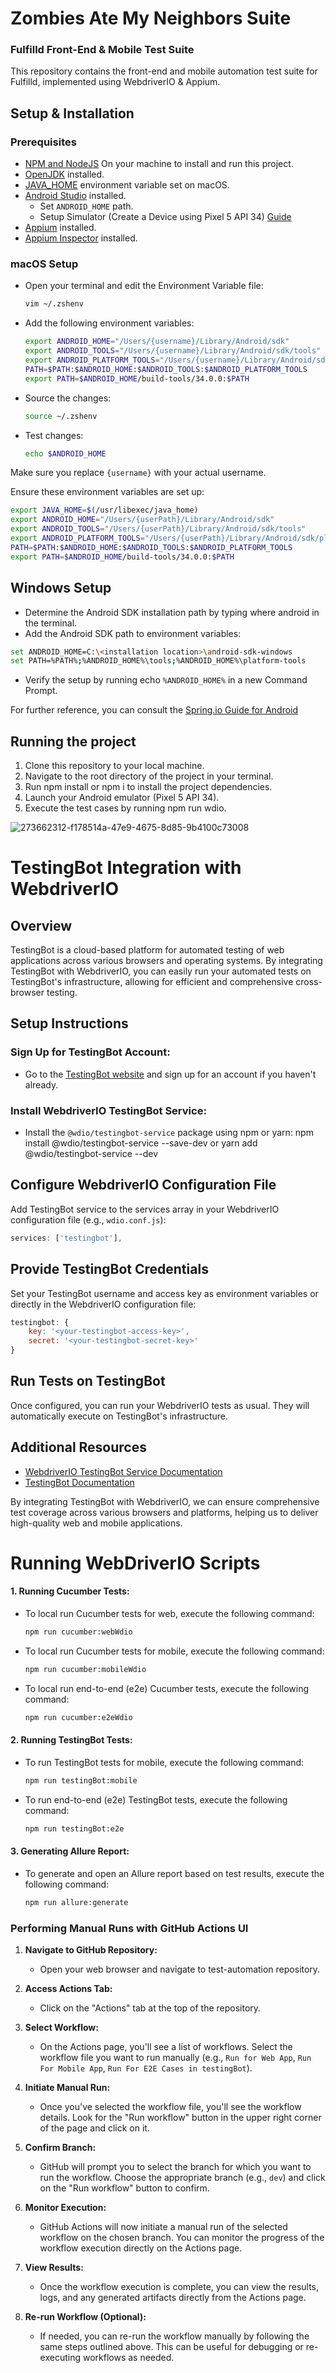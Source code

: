 # Zombies Ate My Neighbors Suite
### Fulfilld Front-End & Mobile Test Suite

This repository contains the front-end and mobile automation test suite for Fulfilld, implemented using WebdriverIO & Appium.

## Setup & Installation

### Prerequisites

- [NPM and NodeJS](https://nodejs.org/en/download/) On your machine to install and run this project.
- [OpenJDK](https://adoptium.net/) installed.
- [JAVA_HOME](https://mkyong.com/java/how-to-set-java_home-environment-variable-on-mac-os-x/) environment variable set on macOS.
- [Android Studio](https://developer.android.com/studio) installed.
  - Set `ANDROID_HOME` path.
  - Setup Simulator (Create a Device using Pixel 5 API 34) [Guide](https://developer.android.com/studio/run/managing-avds)
- [Appium](https://www.youtube.com/watch?v=ekbud2FC34g&list=PLLz4P06JoExsvvwL2hmq7zInEpKDD1jKb&index=6) installed.
- [Appium Inspector](https://github.com/appium/appium-inspector/releases) installed.

### macOS Setup

- Open your terminal and edit the Environment Variable file:

    ```bash
    vim ~/.zshenv
    ```

- Add the following environment variables:

    ```bash
    export ANDROID_HOME="/Users/{username}/Library/Android/sdk"
    export ANDROID_TOOLS="/Users/{username}/Library/Android/sdk/tools"
    export ANDROID_PLATFORM_TOOLS="/Users/{username}/Library/Android/sdk/platform-tools"
    PATH=$PATH:$ANDROID_HOME:$ANDROID_TOOLS:$ANDROID_PLATFORM_TOOLS
    export PATH=$ANDROID_HOME/build-tools/34.0.0:$PATH
    ```

- Source the changes:

    ```bash
    source ~/.zshenv
    ```

- Test changes:

    ```bash
    echo $ANDROID_HOME
    ```

Make sure you replace `{username}` with your actual username.

Ensure these environment variables are set up:

```bash
export JAVA_HOME=$(/usr/libexec/java_home)
export ANDROID_HOME="/Users/{userPath}/Library/Android/sdk"
export ANDROID_TOOLS="/Users/{userPath}/Library/Android/sdk/tools"
export ANDROID_PLATFORM_TOOLS="/Users/{userPath}/Library/Android/sdk/platform-tools"
PATH=$PATH:$ANDROID_HOME:$ANDROID_TOOLS:$ANDROID_PLATFORM_TOOLS
export PATH=$ANDROID_HOME/build-tools/34.0.0:$PATH
```

## Windows Setup

- Determine the Android SDK installation path by typing where android in the terminal.
- Add the Android SDK path to environment variables:
```bash
set ANDROID_HOME=C:\<installation location>\android-sdk-windows
set PATH=%PATH%;%ANDROID_HOME%\tools;%ANDROID_HOME%\platform-tools
```

- Verify the setup by running echo `%ANDROID_HOME%` in a new Command Prompt.

For further reference, you can consult the [Spring.io Guide for Android](https://web.archive.org/web/20180210044548/http://spring.io/guides/gs/android/) 

## Running the project

1. Clone this repository to your local machine.
2. Navigate to the root directory of the project in your terminal.
3. Run npm install or npm i to install the project dependencies.
4. Launch your Android emulator (Pixel 5 API 34).
5. Execute the test cases by running npm run wdio.

![273662312-f178514a-47e9-4675-8d85-9b4100c73008](https://github.com/fulfilld/test-automation/assets/151062558/de9f5de0-5661-49c6-ae6f-9c211c94ecc3)


# TestingBot Integration with WebdriverIO

## Overview

TestingBot is a cloud-based platform for automated testing of web applications across various browsers and operating systems. By integrating TestingBot with WebdriverIO, you can easily run your automated tests on TestingBot's infrastructure, allowing for efficient and comprehensive cross-browser testing.

## Setup Instructions

### Sign Up for TestingBot Account:

- Go to the [TestingBot website](https://testingbot.com/) and sign up for an account if you haven't already.

### Install WebdriverIO TestingBot Service:

- Install the `@wdio/testingbot-service` package using npm or yarn:
npm install @wdio/testingbot-service --save-dev
or yarn add @wdio/testingbot-service --dev


## Configure WebdriverIO Configuration File

Add TestingBot service to the services array in your WebdriverIO configuration file (e.g., `wdio.conf.js`):

```javascript
services: ['testingbot'],
```

## Provide TestingBot Credentials

Set your TestingBot username and access key as environment variables or directly in the WebdriverIO configuration file:

```javascript
testingbot: {
    key: '<your-testingbot-access-key>',
    secret: '<your-testingbot-secret-key>'
}
```

## Run Tests on TestingBot

Once configured, you can run your WebdriverIO tests as usual. They will automatically execute on TestingBot's infrastructure.

## Additional Resources

- [WebdriverIO TestingBot Service Documentation](https://webdriver.io/docs/testingbot-service)
- [TestingBot Documentation](https://testingbot.com/support/)

By integrating TestingBot with WebdriverIO, we can ensure comprehensive test coverage across various browsers and platforms, helping us to deliver high-quality web and mobile applications.


# Running WebDriverIO Scripts

#### 1. Running Cucumber Tests:
- To local run Cucumber tests for web, execute the following command:
  ```bash
  npm run cucumber:webWdio
  ```

- To local run Cucumber tests for mobile, execute the following command:
  ```bash
  npm run cucumber:mobileWdio
  ```

- To local run end-to-end (e2e) Cucumber tests, execute the following command:
  ```bash
  npm run cucumber:e2eWdio
  ```

#### 2. Running TestingBot Tests:
- To run TestingBot tests for mobile, execute the following command:
  ```bash
  npm run testingBot:mobile
  ```

- To run end-to-end (e2e) TestingBot tests, execute the following command:
  ```bash
  npm run testingBot:e2e
  ```

#### 3. Generating Allure Report:
- To generate and open an Allure report based on test results, execute the following command:
  ```bash
  npm run allure:generate
  ```


### Performing Manual Runs with GitHub Actions UI

1. **Navigate to GitHub Repository:**
   - Open your web browser and navigate to test-automation repository.

2. **Access Actions Tab:**
   - Click on the "Actions" tab at the top of the repository.

3. **Select Workflow:**
   - On the Actions page, you'll see a list of workflows. Select the workflow file you want to run manually (e.g., `Run for Web App`, `Run For Mobile App`, `Run For E2E Cases in testingBot`).

4. **Initiate Manual Run:**
   - Once you've selected the workflow file, you'll see the workflow details. Look for the "Run workflow" button in the upper right corner of the page and click on it.

5. **Confirm Branch:**
   - GitHub will prompt you to select the branch for which you want to run the workflow. Choose the appropriate branch (e.g., `dev`) and click on the "Run workflow" button to confirm.

6. **Monitor Execution:**
   - GitHub Actions will now initiate a manual run of the selected workflow on the chosen branch. You can monitor the progress of the workflow execution directly on the Actions page.

7. **View Results:**
   - Once the workflow execution is complete, you can view the results, logs, and any generated artifacts directly from the Actions page.

8. **Re-run Workflow (Optional):**
   - If needed, you can re-run the workflow manually by following the same steps outlined above. This can be useful for debugging or re-executing workflows as needed.




